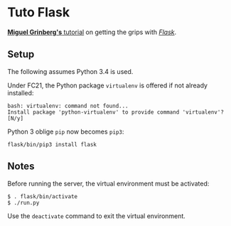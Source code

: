 # Tuto Flask

[**Miguel Grinberg's** tutorial](http://blog.miguelgrinberg.com/post/the-flask-mega-tutorial-part-i-hello-world) on getting the grips with [*Flask*](http://flask.pocoo.org/).

## Setup

The following assumes Python 3.4 is used.

Under FC21, the Python package `virtualenv` is offered if not already installed:
```
bash: virtualenv: command not found...
Install package 'python-virtualenv' to provide command 'virtualenv'? [N/y]
```

Python 3 oblige `pip` now becomes `pip3`:
```
flask/bin/pip3 install flask
```

## Notes

Before running the server, the virtual environment must be activated:
```
$ . flask/bin/activate
$ ./run.py
```
Use the `deactivate` command to exit the virtual environment.
